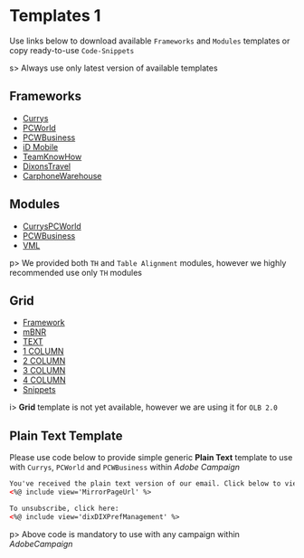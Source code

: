 # Templates 1

Use links below to download available `Frameworks` and `Modules` templates or copy ready-to-use `Code-Snippets`

s> Always use only latest version of available templates

<!-- <i class="fas fa-fw fa-file-code"></i><i class="fas fa-fw fa-file-medical"></i><i class="fas fa-fw fa-th-list"></i><i class="fas fa-fw fa-file-alt"></i>  -->


## Frameworks

<!-- [filename](_includes/download-frames.md ':include') -->
- [<i class="fas fa-fw fa-file-download"></i>Currys](https://dixonsretail.sharepoint.com/sites/emailcrm/Shared%20Documents/_Assets/__Templates/Adobe%20Campaign/Master%20Template/AC_Skeleton_Currys.html?csf=1 'download')
- [<i class="fas fa-fw fa-file-download"></i>PCWorld](https://dixonsretail.sharepoint.com/sites/emailcrm/Shared%20Documents/_Assets/__Templates/Adobe%20Campaign/Master%20Template/AC_Skeleton_PCWorld.html?csf=1 'download')
- [<i class="fas fa-fw fa-file-download"></i>PCWBusiness](https://dixonsretail.sharepoint.com/sites/emailcrm/Shared%20Documents/_Assets/__Templates/Adobe%20Campaign/Master%20Template/AC_Skeleton_PCWBusiness.html?csf=1 'download')
- [<i class="fas fa-fw fa-times"></i>iD Mobile](# 'disabled')
- [<i class="fas fa-fw fa-times"></i>TeamKnowHow](# 'disabled')
- [<i class="fas fa-fw fa-times"></i>DixonsTravel](# 'disabled')
- [<i class="fas fa-fw fa-times"></i>CarphoneWarehouse](# 'disabled')

##  Modules

<!-- [filename](_includes/download-modules.md ':include') -->
- [<i class="fas fa-fw fa-file-download"></i>CurrysPCWorld](https://dixonsretail.sharepoint.com/sites/emailcrm/Shared%20Documents/_Assets/__Templates/Adobe%20Campaign/Master%20Template/AC_Sections_CPCW.html?csf=1 'download')
- [<i class="fas fa-fw fa-file-download"></i>PCWBusiness](https://dixonsretail.sharepoint.com/sites/emailcrm/Shared%20Documents/_Assets/__Templates/Adobe%20Campaign/Master%20Template/AC_Sections_PCWBusiness.html?csf=1&e=6a3403629d8740949ef87c5ba6f963af 'download')
- [<i class="fas fa-fw fa-file-download"></i>VML](https://dixonsretail.sharepoint.com/sites/emailcrm/Shared%20Documents/_Assets/__Templates/Adobe%20Campaign/Master%20Template/AC_VML.html?csf=1&e=6a3403629d8740949ef87c5ba6f963af 'download')
<!-- - [<i class="fas fa-fw fa-times"></i>iD Mobile](# 'disabled') -->

p> We provided both `TH` and `Table Alignment` modules, however we highly recommended use only `TH` modules


##  Grid

<!-- [filename](_includes/download-grid.md ':include') -->
- [<i class="fas fa-fw fa-times"></i>Framework](# 'disabled')
- [<i class="fas fa-fw fa-times"></i>mBNR](# 'disabled')
- [<i class="fas fa-fw fa-times"></i>TEXT](# 'disabled')
- [<i class="fas fa-fw fa-times"></i>1 COLUMN](# 'disabled')
- [<i class="fas fa-fw fa-times"></i>2 COLUMN](# 'disabled')
- [<i class="fas fa-fw fa-times"></i>3 COLUMN](# 'disabled')
- [<i class="fas fa-fw fa-times"></i>4 COLUMN](# 'disabled')
- [<i class="fas fa-fw fa-times"></i>Snippets](# 'disabled')

i> **Grid** template is not yet available, however we are using it for `OLB 2.0`


##  Plain Text Template

Please use code below to provide simple generic **Plain Text** template to use with `Currys`, `PCWorld` and `PCWBusiness` within _Adobe Campaign_

``` html
You've received the plain text version of our email. Click below to view online with images.
<%@ include view='MirrorPageUrl' %>

To unsubscribe, click here:
<%@ include view='dixDIXPrefManagement' %>
```

p> Above code is mandatory to use with any campaign within _AdobeCampaign_
